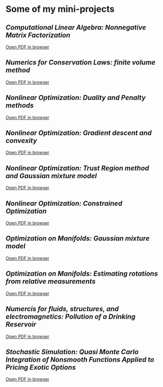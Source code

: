 # Some of my mini-projects

## *Computational Linear Algebra: Nonnegative Matrix Factorization*
[Open PDF in browser](https://benoit-muller.github.io/mini_projects/CLA__project-2.pdf)
<br />

## *Numerics for Conservation Laws: finite volume method*
[Open PDF in browser](https://benoit-muller.github.io/mini_projects/Conservation_laws__Projet_1.pdf)
<br />

## *Nonlinear Optimization: Duality and Penalty methods*
[Open PDF in browser](https://benoit-muller.github.io/mini_projects/HW4.pdf)
<br />

## *Nonlinear Optimization: Gradient descent and convexity*
[Open PDF in browser](https://benoit-muller.github.io/mini_projects/Homework_1___Nonlinear_Optimisation.pdf)
<br />

## *Nonlinear Optimization: Trust Region method and Gaussian mixture model*
[Open PDF in browser](https://benoit-muller.github.io/mini_projects/Homework_2____Nonlinear_Optimisation.pdf)
<br />

## *Nonlinear Optimization: Constrained Optimization*
[Open PDF in browser](https://benoit-muller.github.io/mini_projects/Homework_3____Nonlinear_Optimisation.pdf)
<br />

## *Optimization on Manifolds: Gaussian mixture model*
[Open PDF in browser](https://benoit-muller.github.io/mini_projects/Optimization_On_Manifolds__Project_1-2.pdf)
<br />

## *Optimization on Manifolds: Estimating rotations from relative measurements*
[Open PDF in browser](https://benoit-muller.github.io/mini_projects/Optimization_On_Manifolds__Project_2-2.pdf)
<br />

## *Numercis for fluids, structures, and electromagnetics: Pollution of a Drinking Reservoir*
[Open PDF in browser](https://benoit-muller.github.io/mini_projects/Project_Buffa-2.pdf)
<br />

## *Stochastic Simulation: Quasi Monte Carlo Integration of Nonsmooth Functions Applied to Pricing Exotic Options*
[Open PDF in browser](https://benoit-muller.github.io/mini_projects/stochastic_project-2.pdf)
<br />
